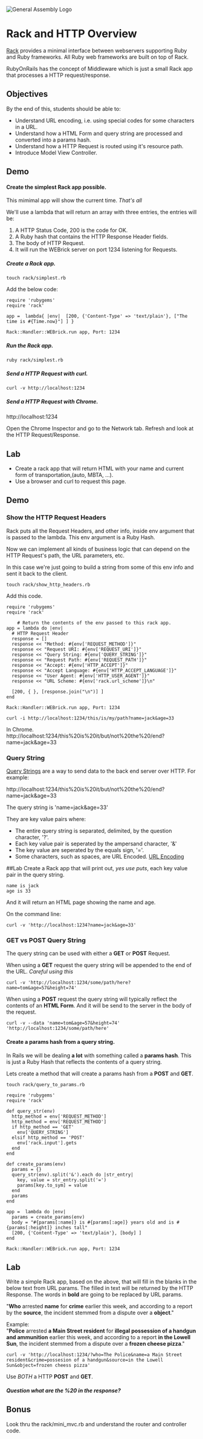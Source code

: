 ![General Assembly Logo](http://i.imgur.com/ke8USTq.png)

# Rack and HTTP Overview

[Rack](http://rack.github.io/) provides a minimal interface between webservers supporting Ruby and Ruby frameworks. All Ruby web frameworks are built on top of Rack. 

RubyOnRails has the concept of Middleware which is just a small Rack app that processes a HTTP request/response.

## Objectives

By the end of this, students should be able to:

- Understand URL encoding, i.e. using special codes for some characters in a URL.
- Understand how a HTML Form and query string are processed and converted into a params hash.
- Understand how a HTTP Request is routed using it's resource path.
- Introduce Model View Controller.

## Demo  
#### Create the simplest Rack app possible.  
This mimimal app will show the current time. *That's all*

We'll use a lambda that will return an array with three entries, the entries will be:  
1. A HTTP Status Code, 200 is the code for OK.  
2. A Ruby hash that contains the HTTP Response Header fields.  
3. The body of HTTP Request.  
4. It will run the WEBrick server on port 1234 listening for Requests. 

##### Create a Rack app. 

```touch rack/simplest.rb```  

Add the below code:  

```
require 'rubygems'
require 'rack'
                                                           
app =  lambda{ |env|  [200, {'Content-Type' => 'text/plain'}, ["The time is #{Time.now}"] ] }
                                             
Rack::Handler::WEBrick.run app, Port: 1234
```

##### Run the Rack app.
 
```
ruby rack/simplest.rb
```

##### Send a HTTP Request with curl.  
```
curl -v http://localhost:1234
```

##### Send a HTTP Request with Chrome.  

http://localhost:1234

Open the Chrome Inspector and go to the Network tab. Refresh and look at the HTTP Request/Response.

## Lab 
* Create a rack app that will return HTML with your name and current form of transportation,(auto, MBTA, ...). 
* Use a browser and curl to request this page.

## Demo
### Show the HTTP Request Headers

Rack puts all the Request Headers, and other info, inside env argument that is passed to the lambda. This env argument is a Ruby Hash. 

Now we can implement all kinds of business logic that can depend on the HTTP Request's path, the URL parameters, etc.

In this case we're just going to build a string from some of this env info and sent it back to the client.

```
touch rack/show_http_headers.rb
```

Add this code. 

```
require 'rubygems'
require 'rack'

	# Return the contents of the env passed to this rack app.                                          
app = lambda do |env|
  # HTTP Request Header                                                                            
  response = []
  response << "Method: #{env['REQUEST_METHOD']}"
  response << "Request URI: #{env['REQUEST_URI']}"
  response << "Query String: #{env['QUERY_STRING']}"
  response << "Request Path: #{env['REQUEST_PATH']}"
  response << "Accept: #{env['HTTP_ACCEPT']}"
  response << "Accept Language: #{env['HTTP_ACCEPT_LANGUAGE']}"
  response << "User Agent: #{env['HTTP_USER_AGENT']}"
  response << "URL Scheme: #{env['rack.url_scheme']}\n"

  [200, { }, [response.join("\n")] ]
end

Rack::Handler::WEBrick.run app, Port: 1234

```

```
curl -i http://localhost:1234/this/is/my/path?name=jack&age=33
```

In Chrome.  
http://localhost:1234/this%20is%20it/but/not%20the%20/end?name=jack&age=33

### Query String  
[Query Strings](http://en.wikipedia.org/wiki/Query_string) are a way to send data to the back end server over HTTP. For example:  

http://localhost:1234/this%20is%20it/but/not%20the%20/end?name=jack&age=33   

The query string is 'name=jack&age=33'  

They are key value pairs where:  
* The entire query string is separated, delimited, by the question character, '?'.  
* Each key value pair is seperated by the ampersand character, '&'  
* The key value are seperated by the equals sign, '='.  
* Some characters, such as spaces, are URL Encoded. [URL Encoding](http://en.wikipedia.org/wiki/Query_string#URL_encoding)   

 

##Lab
Create a Rack app that will print out, *yes use puts*, each key value pair in the query string.

```
name is jack  
age is 33  
```

And it will return an HTML page showing the name and age.

On the command line:  
```
curl -v 'http://localhost:1234?name=jack&age=33'
```


### GET vs POST Query String  
The query string can be used with either a **GET** or **POST** Request. 

When using a **GET** request the query string will be appended to the end of the URL. *Careful using this*

```
curl -v 'http://localhost:1234/some/path/here?name=tom&age=57&height=74'
```

When using a **POST** request the query string will typically reflect the contents of an **HTML Form**. And it will be send to the server in the body of the request.

```
curl -v --data 'name=tom&age=57&height=74' 'http://localhost:1234/some/path/here'
```

#### Create a params hash from a query string.  
In Rails we will be dealing **a lot** with something called a **params hash**. This is just a Ruby Hash that reflects the contents of a query string.


Lets create a method that will create a params hash from a **POST** and **GET**.

```
touch rack/query_to_params.rb
```

```
require 'rubygems'
require 'rack'

def query_str(env)
  http_method = env['REQUEST_METHOD']
  http_method = env['REQUEST_METHOD']
  if http_method == 'GET'
    env['QUERY_STRING']
  elsif http_method == 'POST'
    env['rack.input'].gets
  end
end
                                     
def create_params(env)
  params = {}
  query_str(env).split('&').each do |str_entry|
    key, value = str_entry.split('=')
    params[key.to_sym] = value
  end
  params
end

app =  lambda do |env|
  params = create_params(env)
  body = "#{params[:name]} is #{params[:age]} years old and is #{params[:height]} inches tall"
  [200, {'Content-Type' => 'text/plain'}, [body] ]
end

Rack::Handler::WEBrick.run app, Port: 1234
```

## Lab
Write a simple Rack app, based on the above, that will fill in the blanks in the below text from URL params. The filled in text will be returned by the HTTP Response. The words in __bold__ are going to be replaced by URL params.

"__Who__ arrested __name__ for __crime__ earlier this week, and according to a report by the __source__, the incident stemmed from a dispute over a __object__."

Example:  
"__Police__ arrested __a Main Street resident__ for __illegal possession of a handgun and ammunition__ earlier this week, and according to a report __in the Lowell Sun__, the incident stemmed from a dispute over a __frozen cheese pizza__."

```
curl -v 'http://localhost:1234/?who=The Police&name=a Main Street resident&crime=possesion of a handgun&source=in the Lowell Sun&object=frozen cheess pizza'
```

Use *BOTH* a HTTP **POST** and **GET**.

##### Question what are the %20 in the response?  
   
## Bonus
Look thru the rack/mini_mvc.rb and understand the router and controller code.


